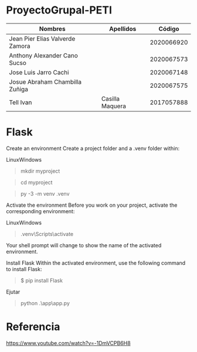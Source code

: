 # ProyectoGrupal-PETI

| Nombres                        | Apellidos               | Código     |
|-------------------------------|-------------------------|------------|
| Jean Pier Elias Valverde Zamora |                         | 2020066920 |
| Anthony Alexander Cano Sucso    |                         | 2020067573 |
| Jose Luis Jarro Cachi           |                         | 2020067148 |
| Josue Abraham Chambilla Zuñiga |                         | 2020067575 |
| Tell Ivan                       | Casilla Maquera        | 2017057888 |

# Flask
Create an environment
Create a project folder and a .venv folder within:

LinuxWindows
> mkdir myproject

> cd myproject

> py -3 -m venv .venv

Activate the environment
Before you work on your project, activate the corresponding environment:

LinuxWindows
> .venv\Scripts\activate

Your shell prompt will change to show the name of the activated environment.

Install Flask
Within the activated environment, use the following command to install Flask:

> $ pip install Flask


Ejutar

> python .\app\app.py
# Referencia

https://www.youtube.com/watch?v=-1DmVCPB6H8
